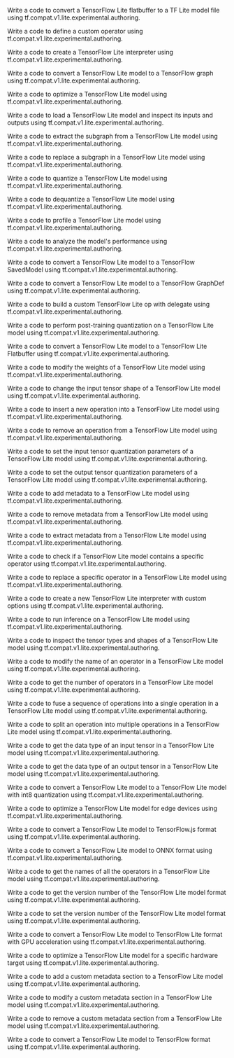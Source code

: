 Write a code to convert a TensorFlow Lite flatbuffer to a TF Lite model file using tf.compat.v1.lite.experimental.authoring.

Write a code to define a custom operator using tf.compat.v1.lite.experimental.authoring.

Write a code to create a TensorFlow Lite interpreter using tf.compat.v1.lite.experimental.authoring.

Write a code to convert a TensorFlow Lite model to a TensorFlow graph using tf.compat.v1.lite.experimental.authoring.

Write a code to optimize a TensorFlow Lite model using tf.compat.v1.lite.experimental.authoring.

Write a code to load a TensorFlow Lite model and inspect its inputs and outputs using tf.compat.v1.lite.experimental.authoring.

Write a code to extract the subgraph from a TensorFlow Lite model using tf.compat.v1.lite.experimental.authoring.

Write a code to replace a subgraph in a TensorFlow Lite model using tf.compat.v1.lite.experimental.authoring.

Write a code to quantize a TensorFlow Lite model using tf.compat.v1.lite.experimental.authoring.

Write a code to dequantize a TensorFlow Lite model using tf.compat.v1.lite.experimental.authoring.

Write a code to profile a TensorFlow Lite model using tf.compat.v1.lite.experimental.authoring.

Write a code to analyze the model's performance using tf.compat.v1.lite.experimental.authoring.

Write a code to convert a TensorFlow Lite model to a TensorFlow SavedModel using tf.compat.v1.lite.experimental.authoring.

Write a code to convert a TensorFlow Lite model to a TensorFlow GraphDef using tf.compat.v1.lite.experimental.authoring.

Write a code to build a custom TensorFlow Lite op with delegate using tf.compat.v1.lite.experimental.authoring.

Write a code to perform post-training quantization on a TensorFlow Lite model using tf.compat.v1.lite.experimental.authoring.

Write a code to convert a TensorFlow Lite model to a TensorFlow Lite Flatbuffer using tf.compat.v1.lite.experimental.authoring.

Write a code to modify the weights of a TensorFlow Lite model using tf.compat.v1.lite.experimental.authoring.

Write a code to change the input tensor shape of a TensorFlow Lite model using tf.compat.v1.lite.experimental.authoring.

Write a code to insert a new operation into a TensorFlow Lite model using tf.compat.v1.lite.experimental.authoring.

Write a code to remove an operation from a TensorFlow Lite model using tf.compat.v1.lite.experimental.authoring.

Write a code to set the input tensor quantization parameters of a TensorFlow Lite model using tf.compat.v1.lite.experimental.authoring.

Write a code to set the output tensor quantization parameters of a TensorFlow Lite model using tf.compat.v1.lite.experimental.authoring.

Write a code to add metadata to a TensorFlow Lite model using tf.compat.v1.lite.experimental.authoring.

Write a code to remove metadata from a TensorFlow Lite model using tf.compat.v1.lite.experimental.authoring.

Write a code to extract metadata from a TensorFlow Lite model using tf.compat.v1.lite.experimental.authoring.

Write a code to check if a TensorFlow Lite model contains a specific operator using tf.compat.v1.lite.experimental.authoring.

Write a code to replace a specific operator in a TensorFlow Lite model using tf.compat.v1.lite.experimental.authoring.

Write a code to create a new TensorFlow Lite interpreter with custom options using tf.compat.v1.lite.experimental.authoring.

Write a code to run inference on a TensorFlow Lite model using tf.compat.v1.lite.experimental.authoring.

Write a code to inspect the tensor types and shapes of a TensorFlow Lite model using tf.compat.v1.lite.experimental.authoring.

Write a code to modify the name of an operator in a TensorFlow Lite model using tf.compat.v1.lite.experimental.authoring.

Write a code to get the number of operators in a TensorFlow Lite model using tf.compat.v1.lite.experimental.authoring.

Write a code to fuse a sequence of operations into a single operation in a TensorFlow Lite model using tf.compat.v1.lite.experimental.authoring.

Write a code to split an operation into multiple operations in a TensorFlow Lite model using tf.compat.v1.lite.experimental.authoring.

Write a code to get the data type of an input tensor in a TensorFlow Lite model using tf.compat.v1.lite.experimental.authoring.

Write a code to get the data type of an output tensor in a TensorFlow Lite model using tf.compat.v1.lite.experimental.authoring.

Write a code to convert a TensorFlow Lite model to a TensorFlow Lite model with int8 quantization using tf.compat.v1.lite.experimental.authoring.

Write a code to optimize a TensorFlow Lite model for edge devices using tf.compat.v1.lite.experimental.authoring.

Write a code to convert a TensorFlow Lite model to TensorFlow.js format using tf.compat.v1.lite.experimental.authoring.

Write a code to convert a TensorFlow Lite model to ONNX format using tf.compat.v1.lite.experimental.authoring.

Write a code to get the names of all the operators in a TensorFlow Lite model using tf.compat.v1.lite.experimental.authoring.

Write a code to get the version number of the TensorFlow Lite model format using tf.compat.v1.lite.experimental.authoring.

Write a code to set the version number of the TensorFlow Lite model format using tf.compat.v1.lite.experimental.authoring.

Write a code to convert a TensorFlow Lite model to TensorFlow Lite format with GPU acceleration using tf.compat.v1.lite.experimental.authoring.

Write a code to optimize a TensorFlow Lite model for a specific hardware target using tf.compat.v1.lite.experimental.authoring.

Write a code to add a custom metadata section to a TensorFlow Lite model using tf.compat.v1.lite.experimental.authoring.

Write a code to modify a custom metadata section in a TensorFlow Lite model using tf.compat.v1.lite.experimental.authoring.

Write a code to remove a custom metadata section from a TensorFlow Lite model using tf.compat.v1.lite.experimental.authoring.

Write a code to convert a TensorFlow Lite model to TensorFlow format using tf.compat.v1.lite.experimental.authoring.